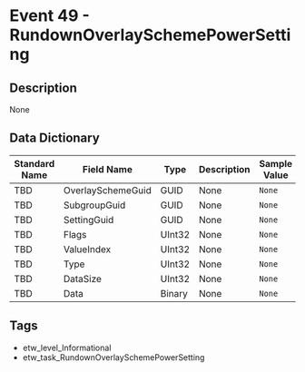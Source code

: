 # Event 49 - RundownOverlaySchemePowerSetting

## Description
None

## Data Dictionary
|Standard Name|Field Name|Type|Description|Sample Value|
|---|---|---|---|---|
|TBD|OverlaySchemeGuid|GUID|None|`None`|
|TBD|SubgroupGuid|GUID|None|`None`|
|TBD|SettingGuid|GUID|None|`None`|
|TBD|Flags|UInt32|None|`None`|
|TBD|ValueIndex|UInt32|None|`None`|
|TBD|Type|UInt32|None|`None`|
|TBD|DataSize|UInt32|None|`None`|
|TBD|Data|Binary|None|`None`|

## Tags
* etw_level_Informational
* etw_task_RundownOverlaySchemePowerSetting